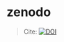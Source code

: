 # zenodo
  > Cite:  [![DOI](https://zenodo.org/badge/662032637.svg)](https://zenodo.org/badge/latestdoi/662032637)
